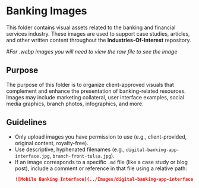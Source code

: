 # Banking Images

This folder contains visual assets related to the banking and financial services industry. These images are used to support case studies, articles, and other written content throughout the **Industries-Of-Interest** repository. 

#*For .webp images you will need to view the raw file to see the image*

## Purpose

The purpose of this folder is to organize client-approved visuals that complement and enhance the presentation of banking-related resources. Images may include marketing collateral, user interface examples, social media graphics, branch photos, infographics, and more.

## Guidelines

- Only upload images you have permission to use (e.g., client-provided, original content, royalty-free).
- Use descriptive, hyphenated filenames (e.g., `digital-banking-app-interface.jpg`, `branch-front-tulsa.jpg`).
- If an image corresponds to a specific `.md` file (like a case study or blog post), include a comment or reference in that file using a relative path:
  ```markdown
  ![Mobile Banking Interface](../Images/digital-banking-app-interface.jpg)
